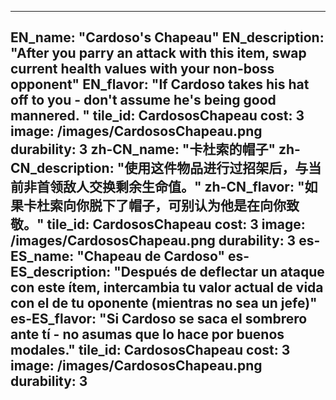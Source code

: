 ---

EN_name: "Cardoso's Chapeau"
EN_description: "After you parry an attack with this item, swap current health values with your non-boss opponent"
EN_flavor: "If Cardoso takes his hat off to you - don't assume he's being good mannered. "
tile_id: CardososChapeau
cost: 3
image: /images/CardososChapeau.png
durability: 3
zh-CN_name: "卡杜索的帽子"
zh-CN_description: "使用这件物品进行过招架后，与当前非首领敌人交换剩余生命值。"
zh-CN_flavor: "如果卡杜索向你脱下了帽子，可别认为他是在向你致敬。"
tile_id: CardososChapeau
cost: 3
image: /images/CardososChapeau.png
durability: 3
es-ES_name: "Chapeau de Cardoso"
es-ES_description: "Después de deflectar un ataque con este ítem, intercambia tu valor actual de vida con el de tu oponente (mientras no sea un jefe)"
es-ES_flavor: "Si Cardoso se saca el sombrero ante tí - no asumas que lo hace por buenos modales."
tile_id: CardososChapeau
cost: 3
image: /images/CardososChapeau.png
durability: 3
---